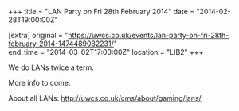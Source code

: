 +++
title = "LAN Party on Fri 28th February 2014"
date = "2014-02-28T19:00:00Z"

[extra]
original = "https://uwcs.co.uk/events/lan-party-on-fri-28th-february-2014-1474489082231/"    
end_time = "2014-03-02T17:00:00Z"
location = "LIB2"
+++

We do LANs twice a term.

More info to come.

About all LANs: http://uwcs.co.uk/cms/about/gaming/lans/

